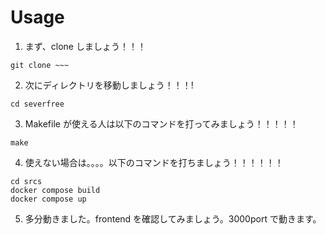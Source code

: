 # Usage

1. まず、clone しましょう！！！

```
git clone ~~~
```

2. 次にディレクトリを移動しましょう！！！!

```
cd severfree
```

3. Makefile が使える人は以下のコマンドを打ってみましょう！！！！！

```
make
```

4. 使えない場合は。。。。以下のコマンドを打ちましょう！！！！！！

```
cd srcs
docker compose build
docker compose up
```

5. 多分動きました。frontend を確認してみましょう。3000port で動きます。
